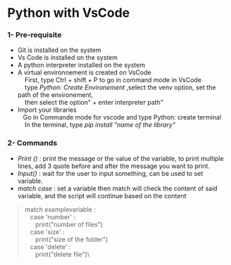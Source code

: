 # Python with VsCode

### 1- Pre-requisite
+ Git is installed on the system
+ Vs Code is installed on the system
+ A python interpreter installed on the system
+ A virtual environnement is created on VsCode \
&nbsp;&nbsp;&nbsp; First, type Ctrl + shift + P to go in command mode in VsCode \
 &nbsp;&nbsp;&nbsp; type *Python: Create Environement* ,select the venv option, set the path of the environement, \
 &nbsp;&nbsp;&nbsp; then select the option" + enter interpreter path" 
+ Import your libraries \
&nbsp;&nbsp; Go in Commande mode for vscode and type Python: create terminal \
&nbsp;&nbsp;&nbsp; In the terminal, type *pip install "name of the library"*

### 2- Commands

+ *Print ()* :  print the message or the value of the variable, to print multiple lines, add 3 quote before and after the message you want to print.
+ *Input()* : wait for the user to input something, can be used to set variable.
+ *match case* : set a variable then match will check the content of said variable, and the script will continue based on the content 
> match examplevariable :\
&nbsp;&nbsp;&nbsp;case 'number' : \
&nbsp;&nbsp;&nbsp;&nbsp;&nbsp;&nbsp;print("number of files")\
&nbsp;&nbsp;&nbsp;case 'size' : \
&nbsp;&nbsp;&nbsp;&nbsp;&nbsp;&nbsp;print("size of the folder")\
&nbsp;&nbsp;&nbsp;case 'delete' : \
&nbsp;&nbsp;&nbsp;&nbsp;&nbsp;&nbsp;print("delete file")\





